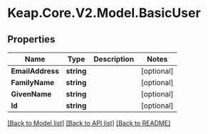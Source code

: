 # Keap.Core.V2.Model.BasicUser

## Properties

Name | Type | Description | Notes
------------ | ------------- | ------------- | -------------
**EmailAddress** | **string** |  | [optional] 
**FamilyName** | **string** |  | [optional] 
**GivenName** | **string** |  | [optional] 
**Id** | **string** |  | [optional] 

[[Back to Model list]](../README.md#documentation-for-models) [[Back to API list]](../README.md#documentation-for-api-endpoints) [[Back to README]](../README.md)


